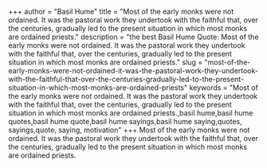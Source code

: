 +++
author = "Basil Hume"
title = "Most of the early monks were not ordained. It was the pastoral work they undertook with the faithful that, over the centuries, gradually led to the present situation in which most monks are ordained priests."
description = "the best Basil Hume Quote: Most of the early monks were not ordained. It was the pastoral work they undertook with the faithful that, over the centuries, gradually led to the present situation in which most monks are ordained priests."
slug = "most-of-the-early-monks-were-not-ordained-it-was-the-pastoral-work-they-undertook-with-the-faithful-that-over-the-centuries-gradually-led-to-the-present-situation-in-which-most-monks-are-ordained-priests"
keywords = "Most of the early monks were not ordained. It was the pastoral work they undertook with the faithful that, over the centuries, gradually led to the present situation in which most monks are ordained priests.,basil hume,basil hume quotes,basil hume quote,basil hume sayings,basil hume saying,quotes, sayings,quote, saying, motivation"
+++
Most of the early monks were not ordained. It was the pastoral work they undertook with the faithful that, over the centuries, gradually led to the present situation in which most monks are ordained priests.
